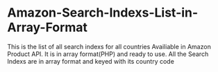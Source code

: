 # Amazon-Search-Indexs-List-in-Array-Format
This is the list of all search indexs for all countries Availiable in Amazon Product API. It is in array format(PHP) and ready to use. All the Search Indexs are in array format and keyed with its country code
